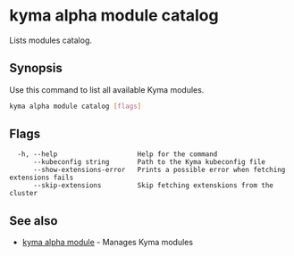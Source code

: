 # kyma alpha module catalog

Lists modules catalog.

## Synopsis

Use this command to list all available Kyma modules.

```bash
kyma alpha module catalog [flags]
```

## Flags

```text
  -h, --help                    Help for the command
      --kubeconfig string       Path to the Kyma kubeconfig file
      --show-extensions-error   Prints a possible error when fetching extensions fails
      --skip-extensions         Skip fetching extenskions from the cluster
```

## See also

* [kyma alpha module](kyma_alpha_module.md) - Manages Kyma modules
